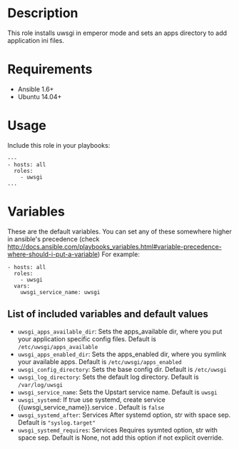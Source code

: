 # Description
This role installs uwsgi in emperor mode and sets an apps directory to add application ini files.

# Requirements

* Ansible 1.6+
* Ubuntu 14.04+

# Usage
Include this role in your playbooks:
```
---
- hosts: all
  roles:
    - uwsgi
...
```

# Variables 
These are the default variables. You can set any of these somewhere higher in ansible's precedence (check 
http://docs.ansible.com/playbooks_variables.html#variable-precedence-where-should-i-put-a-variable)
For example:
```
- hosts: all
  roles:
    - uwsgi
  vars:
    uwsgi_service_name: uwsgi
```

## List of included variables and default values

* ```uwsgi_apps_available_dir```: Sets the apps_available dir, where you put your application specific config files. Default is ```/etc/uwsgi/apps_available```
* ```uwsgi_apps_enabled_dir```: Sets the apps_enabled dir, where you symlink your available apps. Default is ```/etc/uwsgi/apps_enabled```
* ```uwsgi_config_directory```: Sets the base config dir. Default is ```/etc/uwsgi```
* ```uwsgi_log_directory```: Sets the default log directory. Default is ```/var/log/uwsgi```
* ```uwsgi_service_name```: Sets the Upstart service name. Default is ```uwsgi```
* ```uwsgi_systemd```: If true use systemd, create service {{uwsgi_service_name}}.service . Default is ```false```
* ```uwsgi_systemd_after```: Services After systemd option, str with space sep. Default is ```"syslog.target"``` 
* ```uwsgi_systemd_requires```: Services Requires sysmted option, str with space sep. Default is None, not add this option if not explicit override.
